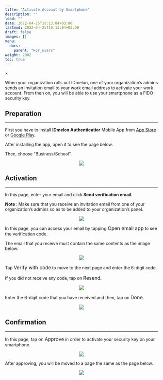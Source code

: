 ```yaml
---
title: "Activate Account by Smartphone"
description: ""
lead: ""
date: 2022-04-25T19:13:04+03:00
lastmod: 2022-04-25T19:13:04+03:00
draft: false
images: []
menu:
  docs:
    parent: "For_users"
weight: 2002
toc: true
---
```


<div id="_modal" class="modal">
  <span class="close">&times;</span>
  <img class="modal-content" id="img01">
</div>

When your organization rolls out IDmelon, one of your organization’s admins sends an invitation email to your work email
address to activate your work account. From then on, you will be able to use your smartphone as a FIDO security key.

## Preparation

<hr class="hr-line">

<div class="step-row-container">
  <div class="step-column bullet-container">
    <div class="bullet"></div>
  </div>
  <div class="card-column">
    <div class="step-text" >
      <div class="card-body">
        <p>First you have to install <span style="font-weight:bold;">IDmelon Authenticatior</span> Mobile App from <a href="https://apps.apple.com/ca/app/idmelon/id1511376376">App Store</a> or <a href="https://play.google.com/store/apps/details?id=com.vancosys.authenticator.business&pli=1">Google Play</a>.</p>
      </div>
    </div>
  </div>
</div>

<div class="step-row-container">
  <div class="step-column bullet-container">
    <div class="bullet"></div>
  </div>
  <div class="card-column">
    <div class="step-text" >
      <div class="card-body">
        <p>After installing the app, open it to see the page below.</p>
      </div>
    </div>
  </div>
</div>

<div class="step-row-container">
  <div class="step-column bullet-container">
    <div class="bullet"></div>
  </div>
  <div class="card-column">
    <div class="step-text" >
      <div class="card-body">
        <p>Then, choose "Business/School".</p>
      </div>
    </div>
  </div>
</div>

<p align="center">
    <img src="/images/vendor/UserPanel/activate_b_1.png" class="doc-img-mobile doc-img-frame">
</p>

## Activation

<hr class="hr-line">

<div class="step-row-container">
  <div class="step-column bullet-container">
    <div class="bullet"></div>
  </div>
  <div class="card-column">
    <div class="step-text" >
      <div class="card-body">
        <p>In this page, enter your email and click <span style="font-weight:bold;">Send verification email</span>.</p>
      </div>
    </div>
  </div>
</div>

<p class="note-body"><span style="font-weight:bold;">Note </span>: Make sure that you receive an invitation email from one of your organization’s admins so as to be added to your organization’s panel.
</p>

<p align="center">
    <img src="/images/vendor/UserPanel/activate_b_2.png" class="doc-img-mobile doc-img-frame">
</p>

<div class="step-row-container">
  <div class="step-column bullet-container">
    <div class="bullet"></div>
  </div>
  <div class="card-column">
    <div class="step-text" >
      <div class="card-body">
        <p>In this page, you can access your email by tapping <span style="font-size:16px;">Open email app</span> to see the verification code.</p>
      </div>
    </div>
  </div>
</div>

<div class="step-row-container">
  <div class="step-column bullet-container">
    <div class="bullet"></div>
  </div>
  <div class="card-column">
    <div class="step-text" >
      <div class="card-body">
        <p>The email that you receive must contain the same contents as the image below.</p>
      </div>
    </div>
  </div>
</div>

<p align="center">
    <img src="/images/vendor/UserPanel/activate_b_7.png" class="doc-img-frame">
</p>

<div class="step-row-container">
  <div class="step-column bullet-container">
    <div class="bullet"></div>
  </div>
  <div class="card-column">
    <div class="step-text" >
      <div class="card-body">
        <p>Tap <span style="font-size:16px;">Verify with code</span> to move to the next page and enter the 6-digit code.</p>
      </div>
    </div>
  </div>
</div>

<div class="step-row-container">
  <div class="step-column bullet-container">
    <div class="bullet"></div>
  </div>
  <div class="card-column">
    <div class="step-text" >
      <div class="card-body">
        <p>If you did not receive any code, tap on <span style="font-size:16px;">Resend</span>.</p>
      </div>
    </div>
  </div>
</div>

<p align="center">
    <img src="/images/vendor/UserPanel/activate_b_3.png" class="doc-img-mobile doc-img-frame">
</p>

<div class="step-row-container">
  <div class="step-column bullet-container">
    <div class="bullet"></div>
  </div>
  <div class="card-column">
    <div class="step-text" >
      <div class="card-body">
        <p>Enter the 6-digit code that you have received and then, tap on <span style="font-size:16px;">Done</span>.</p>
      </div>
    </div>
  </div>
</div>

<p align="center">
    <img src="/images/vendor/UserPanel/activate_b_4.png" class="doc-img-mobile doc-img-frame">
</p>

## Confirmation

<hr class="hr-line">

<div class="step-row-container">
  <div class="step-column bullet-container">
    <div class="bullet"></div>
  </div>
  <div class="card-column">
    <div class="step-text" >
      <div class="card-body">
        <p>In this page, tap on <span style="font-size:16px;">Approve</span> in order to activate your security key on your smartphone.</p>
      </div>
    </div>
  </div>
</div>

<p align="center">
    <img src="/images/vendor/UserPanel/activate_b_5.jpg" class="doc-img-mobile doc-img-frame">
</p>

<div class="step-row-container">
  <div class="step-column bullet-container">
    <div class="bullet"></div>
  </div>
  <div class="card-column">
    <div class="step-text" >
      <div class="card-body">
        <p>After approving, you will be moved to a page the same as the page below.</p>
      </div>
    </div>
  </div>
</div>

<p align="center">
    <img src="/images/vendor/UserPanel/activate_b_6.png" class="doc-img-mobile doc-img-frame">
</p>
